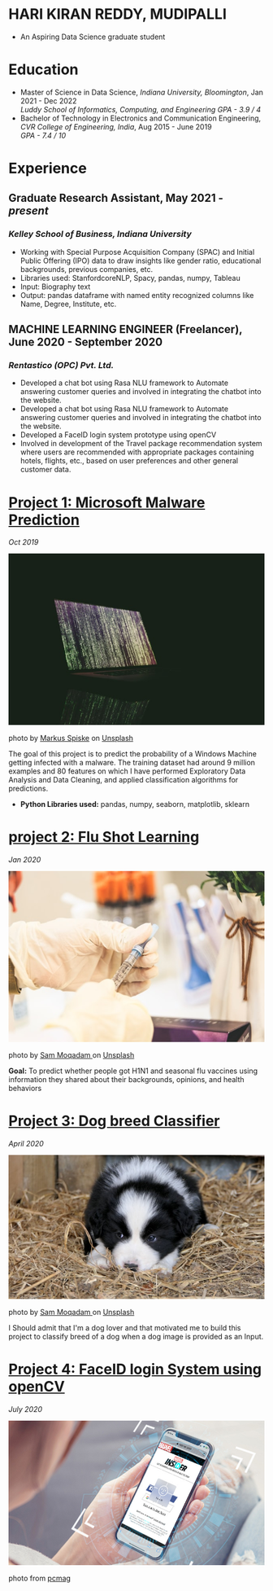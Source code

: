 # HARI KIRAN REDDY, MUDIPALLI
* An Aspiring Data Science graduate student

# Education
* Master of Science in Data Science, *Indiana University, Bloomington*, Jan 2021 - Dec 2022 <br>
  *Luddy School of Informatics, Computing, and Engineering*
  *GPA - 3.9 / 4*
* Bachelor of Technology in Electronics and Communication Engineering, *CVR College of Engineering, India*, Aug 2015 - June 2019 <br>
  *GPA - 7.4 / 10*

# Experience
## Graduate Research Assistant, May 2021 - *present*
### *Kelley School of Business, Indiana University*
- Working with Special Purpose Acquisition Company (SPAC) and Initial Public Offering (IPO) data to draw insights like gender ratio, educational backgrounds, previous companies, etc.
- Libraries used: StanfordcoreNLP, Spacy, pandas, numpy, Tableau
- Input: Biography text
- Output: pandas dataframe with named entity recognized columns like Name, Degree, Institute, etc.

## MACHINE LEARNING ENGINEER (Freelancer),       June 2020 - September 2020
### *Rentastico (OPC) Pvt. Ltd.*
- Developed a chat bot using Rasa NLU framework to Automate answering customer queries and involved in
integrating the chatbot into the website.
- Developed a chat bot using Rasa NLU framework to Automate answering customer queries and involved in
integrating the chatbot into the website.
- Developed a FaceID login system prototype using openCV
- Involved in development of the Travel package recommendation system where users are recommended with
appropriate packages containing hotels, flights, etc., based on user preferences and other general customer
data.

# [Project 1: Microsoft Malware Prediction](https://github.com/harikiran-mudipalli/Microsoft_Malware_Detection/blob/master/msmp.ipynb) 
*Oct 2019*

![alt_text](markus-spiske-uPXs5Vx5bIg-unsplash.jpg)

photo by <a href="https://unsplash.com/@markusspiske">Markus Spiske</a> on <a href="https://unsplash.com/photos/uPXs5Vx5bIg">Unsplash</a>

The goal of this project is to predict the probability of a Windows Machine getting infected with a malware. The training dataset had around 9 million examples and 80 features on which I have performed Exploratory Data Analysis and Data Cleaning, and applied classification algorithms for predictions.

* **Python Libraries used:** pandas, numpy, seaborn, matplotlib, sklearn

# [project 2: Flu Shot Learning](https://github.com/harikiran-mudipalli/Flu_Shot_Learning/blob/master/EDA%20and%20Cleaning.ipynb)
*Jan 2020*

![alt_text](sam-moqadam-2rrsfMN4hn8-unsplash.jpg)

photo by <a href="https://unsplash.com/@itssammoqadam">Sam Moqadam
</a> on <a href="https://unsplash.com/photos/2rrsfMN4hn8">Unsplash</a>

**Goal:** To predict whether people got H1N1 and seasonal flu vaccines using information they shared about their backgrounds, opinions, and health behaviors

# [Project 3: Dog breed Classifier](https://github.com/harikiran-mudipalli/ImageClassifierAIPND)
*April 2020*

![alt_text](andrea-lightfoot-tKWJFY4wAXE-unsplash.jpg)

photo by <a href="https://unsplash.com/@andreaelphotography">Sam Moqadam
</a> on <a href="https://unsplash.com/photos/tKWJFY4wAXE">Unsplash</a>

I Should admit that I'm a dog lover and that motivated me to build this project to classify breed of a dog when a dog image is provided as an Input.

# [Project 4: FaceID login System using openCV](https://github.com/harikiran-mudipalli/FaceID_Login_openCV)
*July 2020*

![alt_text](02BWye6H4Tdpfi9mystMgsn-1.1569492916.fit_lim.size_1600x900.jpg)

photo from <a href="https://www.pcmag.com/how-to/how-to-log-into-websites-with-face-id-on-iphone-x">pcmag</a>

